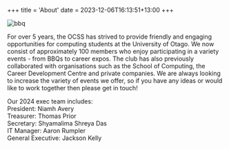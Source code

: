 +++
title = 'About'
date = 2023-12-06T16:13:51+13:00
+++

![bbq](/images/bbq1.jpg)

For over 5 years, the OCSS has strived to provide friendly and engaging opportunities for computing students at the University of Otago. We now consist of approximately 100 members who enjoy participating in a variety events - from BBQs to career expos. The club has also previously collaborated with organisations such as the School of Computing, the Career Development Centre and private companies. We are always looking to increase the variety of events we offer, so if you have any ideas or would like to work together then please get in touch!  

Our 2024 exec team includes:  
President: Niamh Avery  
Treasurer: Thomas Prior  
Secretary: Shyamalima Shreya Das  
IT Manager: Aaron Rumpler   
General Executive: Jackson Kelly 

